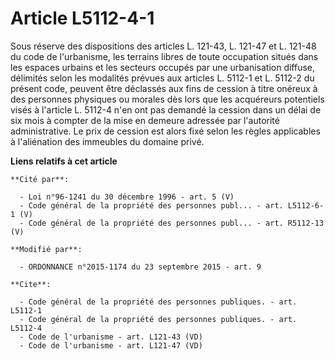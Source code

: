 # Article L5112-4-1

Sous réserve des dispositions des articles L. 121-43, L. 121-47 et L. 121-48 du code de l'urbanisme, les terrains libres de
toute occupation situés dans les espaces urbains et les secteurs occupés par une urbanisation diffuse, délimités selon les
modalités prévues aux articles L. 5112-1 et L. 5112-2 du présent code, peuvent être déclassés aux fins de cession à titre
onéreux à des personnes physiques ou morales dès lors que les acquéreurs potentiels visés à l'article L. 5112-4 n'en ont pas
demandé la cession dans un délai de six mois à compter de la mise en demeure adressée par l'autorité administrative. Le prix
de cession est alors fixé selon les règles applicables à l'aliénation des immeubles du domaine privé.

**Liens relatifs à cet article**

	**Cité par**:

	  - Loi n°96-1241 du 30 décembre 1996 - art. 5 (V)
	  - Code général de la propriété des personnes publ... - art. L5112-6-1 (V)
	  - Code général de la propriété des personnes publ... - art. R5112-13 (V)

	**Modifié par**:

	  - ORDONNANCE n°2015-1174 du 23 septembre 2015 - art. 9

	**Cite**:

	  - Code général de la propriété des personnes publiques. - art. L5112-1
	  - Code général de la propriété des personnes publiques. - art. L5112-4
	  - Code de l'urbanisme - art. L121-43 (VD)
	  - Code de l'urbanisme - art. L121-47 (VD)
